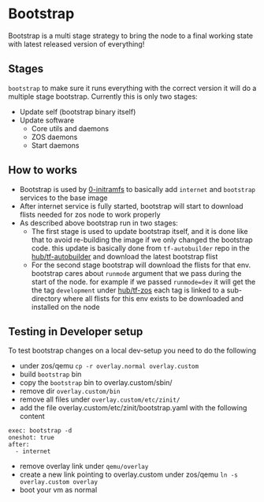 # Bootstrap

Bootstrap is a multi stage strategy to bring the node to a final working
state with latest released version of everything!

## Stages

`bootstrap` to make sure it runs everything with the correct version it
will do a multiple stage bootstrap. Currently this is only two stages:

- Update self (bootstrap binary itself)
- Update software
  - Core utils and daemons
  - ZOS daemons
  - Start daemons

## How to works

- Bootstrap is used by [0-initramfs](https://github.com/threefoldtech/0-initramfs/blob/development-zos-v3/packages/modules.sh) to basically add `internet` and `bootstrap` services to the base image
- After internet service is fully started, bootstrap will start to download flists needed for zos node to work properly
- As described above bootstrap run in two stages:
  - The first stage is used to update bootstrap itself, and it is done like that to avoid re-building the image if we only changed the bootstrap code. this update is basically done from `tf-autobuilder` repo in the [hub/tf-autobuilder](https://hub.grid.tf/tf-autobuilder) and download the latest bootstrap flist
  - For the second stage bootstrap will download the flists for that env. bootstrap cares about `runmode` argument that we pass during the start of the node. for example if we passed `runmode=dev` it will get the the tag `development` under [hub/tf-zos](https://hub.grid.tf/tf-zos) each tag is linked to a sub-directory where all flists for this env exists to be downloaded and installed on the node

## Testing in Developer setup

To test bootstrap changes on a local dev-setup you need to do the following

- under zos/qemu `cp -r overlay.normal overlay.custom`
- build `bootstrap` bin
- copy the `bootstrap` bin to overlay.custom/sbin/
- remove dir `overlay.custom/bin`
- remove all files under `overlay.custom/etc/zinit/`
- add the file overlay.custom/etc/zinit/bootstrap.yaml with the following content

```
exec: bootstrap -d
oneshot: true
after:
  - internet
```

- remove overlay link under `qemu/overlay `
- create a new link pointing to overlay.custom under zos/qemu `ln -s overlay.custom overlay`
- boot your vm as normal
